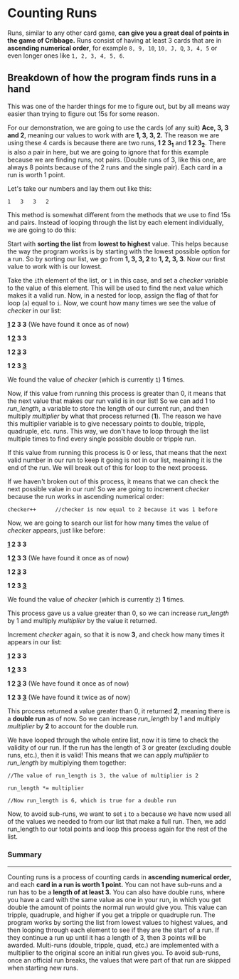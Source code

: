 # Counting Runs

Runs, similar to any other card game, **can give you a great deal of points in the game of Cribbage.** Runs consist of having at least 3 cards that are in **ascending numerical order**, for example ```8, 9, 10```, ```10, J, Q```, ```3, 4, 5``` or even longer ones like ```1, 2, 3, 4, 5, 6```.

## Breakdown of how the program finds runs in a hand

This was one of the harder things for me to figure out, but by all means way easier than trying to figure out 15s for some reason.

For our demonstration, we are going to use the cards (of any suit) **Ace, 3, 3 and 2**, meaning our values to work with are **1, 3, 3, 2.** The reason we are using these 4 cards is because there are two runs, **1 2 3<sub>1</sub>** and **1 2 3<sub>2</sub>**. There is also a pair in here, but we are going to ignore that for this example because we are finding runs, not pairs. (Double runs of 3, like this one, are always 8 points because of the 2 runs and the single pair). Each card in a run is worth 1 point.

Let's take our numbers and lay them out like this:

 ```1   3   3   2```
 
This method is somewhat different from the methods that we use to find 15s and pairs. Instead of looping through the list by each element individually, we are going to do this:


Start with **sorting the list** from **lowest to highest** value. This helps because the way the program works is by starting with the lowest possible option for a run. So by sorting our list, we go from **1, 3, 3, 2** to **1, 2, 3, 3**. Now our first value to work with is our lowest.
 
Take the ```i```th element of the list, or ```1``` in this case, and set a *checker* variable to the value of this element. This will be used to find the next value which makes it a valid run. Now, in a nested for loop, assign the flag of that for loop (```a```) equal to ```i```. Now, we count how many times we see the value of *checker* in our list:

**<ins>1</ins>   2   3   3** (We have found it once as of now)

**1   <ins>2</ins>   3   3**

**1   2   <ins>3</ins>   3**

**1   2   3   <ins>3</ins>**

We found the value of *checker* (which is currently ```1```) **1** times.

Now, if this value from running this process is greater than 0, it means that the next value that makes our run valid is in our list! So we can add 1 to *run_length*, a variable to store the length of our current run, and then multiply *multiplier* by what that process returned (**1**). The reason we have this multiplier variable is to give necessary points to double, tripple, quadruple, etc. runs. This way, we don't have to loop through the list multiple times to find every single possible double or tripple run.

If this value from running this process is 0 or less, that means that the next valid number in our run to keep it going is not in our list, meaining it is the end of the run. We will break out of this for loop to the next process.

If we haven't broken out of this process, it means that we can check the next possible value in our run! So we are going to increment *checker* because the run works in ascending numerical order:

```checker++      //checker is now equal to 2 because it was 1 before```

Now, we are going to search our list for how many times the value of *checker* appears, just like before:

**<ins>1</ins>   2   3   3** 

**1   <ins>2</ins>   3   3** (We have found it once as of now)

**1   2   <ins>3</ins>   3**

**1   2   3   <ins>3</ins>**

We found the value of *checker* (which is currently ```2```) **1** times.

This process gave us a value greater than 0, so we can increase *run_length* by 1 and multiply *multiplier* by the value it returned.

Increment *checker* again, so that it is now **3**, and check how many times it appears in our list:

**<ins>1</ins>   2   3   3** 

**1   <ins>2</ins>   3   3**

**1   2   <ins>3</ins>   3** (We have found it once as of now)

**1   2  3   <ins>3</ins>** (We have found it twice as of now)

This process returned a value greater than 0, it returned **2**, meaning there is a **double run** as of now. So we can increase *run_length* by 1 and multiply *multiplier* by **2** to account for the double run.

We have looped through the whole entire list, now it is time to check the validity of our run. If the run has the length of 3 or greater (excluding double runs, etc.), then it is valid! This means that we can apply *multiplier* to *run_length* by multiplying them together:

```
//The value of run_length is 3, the value of multiplier is 2

run_length *= multiplier

//Now run_length is 6, which is true for a double run
```

Now, to avoid sub-runs, we want to set ```i``` to ```a``` because we have now used all of the values we needed to from our list that make a full run. Then, we add run_length to our total points and loop this process again for the rest of the list.


### Summary
---
Counting runs is a process of counting cards in **ascending numerical order,** and each **card in a run is worth 1 point.** You can not have sub-runs and a run has to be a **length of at least 3.** You can also have double runs, where you have a card with the same value as one in your run, in which you get double the amount of points the normal run would give you. This value can tripple, quadruple, and higher if you get a tripple or quadruple run. The program works by sorting the list from lowest values to highest values, and then looping through each element to see if they are the start of a run. If they continue a run up until it has a length of 3, then 3 points will be awarded. Multi-runs (double, tripple, quad, etc.) are implemented with a multiplier to the original score an initial run gives you. To avoid sub-runs, once an official run breaks, the values that were part of that run are skipped when starting new runs.